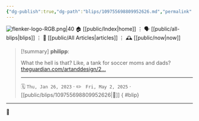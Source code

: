 ```yaml
---
{"dg-publish":true,"dg-path":"blips/109755698809952626.md","permalink":"/blips/109755698809952626/","title":"philipp on mastodon @ 2023-01-26"}
---
```



<div class="transclusion internal-embed is-loaded"><div class="markdown-embed">




![flenker-logo-RGB.png|40](/img/user/attachments/flenker-logo-RGB.png)
🏠 [[public/Index\|home]]  ⋮ 🗣️ [[public/all-blips\|blips]] ⋮  📝 [[public/All Articles\|articles]]  ⋮ 🕰️ [[public/now\|now]]


</div></div>


> [!summary] **philipp**:
>
> What the hell is that? Like, a tank for soccer moms and dads? [theguardian.com/artanddesign/2…](https://www.theguardian.com/artanddesign/2023/jan/25/pepper-spray-school-run-apocalyptic-suv-reznavi-vengeange)
> - - -
>
> 🗓️ <code>Thu, Jan 26, 2023</code>  · ✏️ <code> Fri, May 2, 2025</code>  · [[public/blips/109755698809952626\|🔗]]
{ #blip}


- - -

 👾
